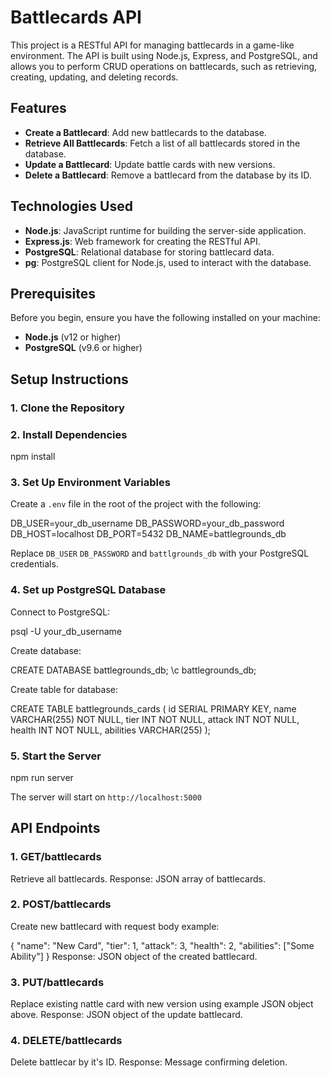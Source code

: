 # Battlecards API

This project is a RESTful API for managing battlecards in a game-like environment. The API is built using Node.js, Express, and PostgreSQL, and allows you to perform CRUD operations on battlecards, such as retrieving, creating, updating, and deleting records.

## Features

- **Create a Battlecard**: Add new battlecards to the database.
- **Retrieve All Battlecards**: Fetch a list of all battlecards stored in the database.
- **Update a Battlecard**: Update battle cards with new versions. 
- **Delete a Battlecard**: Remove a battlecard from the database by its ID.

## Technologies Used

- **Node.js**: JavaScript runtime for building the server-side application.
- **Express.js**: Web framework for creating the RESTful API.
- **PostgreSQL**: Relational database for storing battlecard data.
- **pg**: PostgreSQL client for Node.js, used to interact with the database.

## Prerequisites

Before you begin, ensure you have the following installed on your machine:

- **Node.js** (v12 or higher)
- **PostgreSQL** (v9.6 or higher)

## Setup Instructions

### 1. Clone the Repository

### 2. Install Dependencies

npm install

### 3. Set Up Environment Variables

Create a `.env` file in the root of the project with the following:

DB_USER=your_db_username
DB_PASSWORD=your_db_password
DB_HOST=localhost
DB_PORT=5432
DB_NAME=battlegrounds_db

Replace `DB_USER` `DB_PASSWORD` and `battlgrounds_db` with your PostgreSQL credentials. 

### 4. Set up PostgreSQL Database

Connect to PostgreSQL:

psql -U your_db_username

Create database: 

CREATE DATABASE battlegrounds_db;
\c battlegrounds_db;

Create table for database:

CREATE TABLE battlegrounds_cards (
    id SERIAL PRIMARY KEY,
    name VARCHAR(255) NOT NULL,
    tier INT NOT NULL,
    attack INT NOT NULL,
    health INT NOT NULL,
    abilities VARCHAR(255)
);

### 5. Start the Server

npm run server

The server will start on `http://localhost:5000`

## API Endpoints

### 1. GET/battlecards

Retrieve all battlecards.
Response: JSON array of battlecards. 

### 2. POST/battlecards

Create new battlecard with request body example:

{
    "name": "New Card",
    "tier": 1,
    "attack": 3,
    "health": 2,
    "abilities": ["Some Ability"]
}
Response: JSON object of the created battlecard. 


### 3. PUT/battlecards

Replace existing nattle card with new version using example JSON object above.
Response: JSON object of the update battlecard.  

### 4. DELETE/battlecards

Delete battlecar by it's ID.
Response: Message confirming deletion. 

